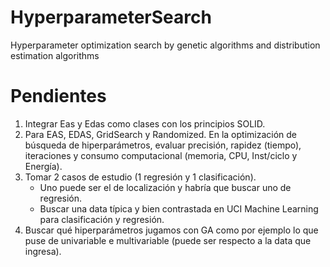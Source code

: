 # HyperparameterSearch
Hyperparameter optimization search by genetic algorithms and distribution estimation algorithms

# Pendientes

1. Integrar Eas y Edas como clases con los principios SOLID.
2. Para EAS, EDAS, GridSearch y Randomized. En la optimización de búsqueda de hiperparámetros, evaluar precisión, rapidez (tiempo), iteraciones y consumo computacional (memoria, CPU, Inst/ciclo y Energía).
3. Tomar 2 casos de estudio (1 regresión y 1 clasificación).
    - Uno puede ser el de localización y habría que buscar uno de regresión.
    - Buscar una data típica y bien contrastada en UCI Machine Learning para clasificación y regresión.
4. Buscar qué hiperparámetros jugamos con GA como por ejemplo lo que puse de univariable e multivariable (puede ser respecto a la data que ingresa).
